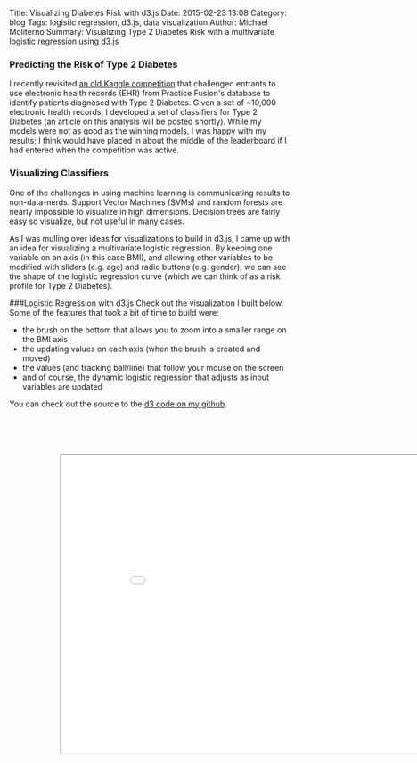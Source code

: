 Title: Visualizing Diabetes Risk with d3.js
Date: 2015-02-23 13:08
Category: blog
Tags: logistic regression, d3.js, data visualization
Author: Michael Moliterno
Summary: Visualizing Type 2 Diabetes Risk with a multivariate logistic regression using d3.js

### Predicting the Risk of Type 2 Diabetes
I recently revisited [an old Kaggle competition](https://www.kaggle.com/c/pf2012-diabetes) that challenged entrants to use electronic health records (EHR) from Practice Fusion's database to identify patients diagnosed with Type 2 Diabetes. Given a set of ~10,000 electronic health records, I developed a set of classifiers for Type 2 Diabetes (an article on this analysis will be posted shortly).  While my models were not as good as the winning models, I was happy with my results; I think would have placed in about the middle of the leaderboard if I had entered when the competition was active.

### Visualizing Classifiers
One of the challenges in using machine learning is communicating results to non-data-nerds.   Support Vector Machines (SVMs) and random forests are nearly impossible to visualize in high dimensions.  Decision trees are fairly easy so visualize, but not useful in many cases.  

As I was mulling over ideas for visualizations to build in d3.js, I came up with an idea for visualizing a multivariate logistic regression.  By keeping one variable on an axis (in this case BMI), and allowing other variables to be modified with sliders (e.g. age) and radio buttons (e.g. gender), we can see the shape of the logistic regression curve (which we can think of as a risk profile for Type 2 Diabetes).   


###Logistic Regression with d3.js
Check out the visualization I built below.  Some of the features that took a bit of time to build were:
* the brush on the bottom that allows you to zoom into a smaller range on the BMI axis
* the updating values on each axis (when the brush is created and moved)
* the values (and tracking ball/line) that follow your mouse on the screen
* and of course, the dynamic logistic regression that adjusts as input variables are updated

You can check out the source to the [d3 code on my github](https://github.com/michaelmoliterno/d3).

<iframe width="910" height="670" display="block" src="/images/diabetes_logistic_regressions_d3_small.html" style="-webkit-transform:scale(0.8,.8);-moz-transform-scale(0.8,.8);"></iframe>
